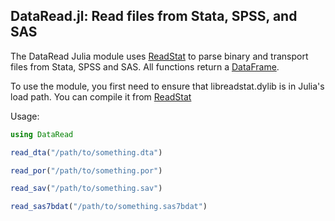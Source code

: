 DataRead.jl: Read files from Stata, SPSS, and SAS
--

The DataRead Julia module uses
[ReadStat](https://github.com/WizardMac/ReadStat) to parse binary and transport
files from Stata, SPSS and SAS. All functions return a
[DataFrame](https://github.com/JuliaStats/DataFrames.jl).

To use the module, you first need to ensure that libreadstat.dylib is in
Julia's load path. You can compile it from [ReadStat](https://github.com/WizardMac/ReadStat)

Usage:

```julia
using DataRead

read_dta("/path/to/something.dta")

read_por("/path/to/something.por")

read_sav("/path/to/something.sav")

read_sas7bdat("/path/to/something.sas7bdat")
```